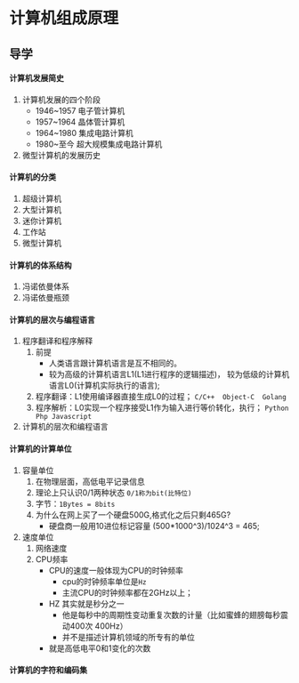 # 计算机组成原理
## 导学
#### 计算机发展简史
1. 计算机发展的四个阶段
    - 1946~1957 电子管计算机
    - 1957~1964 晶体管计算机
    - 1964~1980 集成电路计算机 
    - 1980~至今  超大规模集成电路计算机
2. 微型计算机的发展历史
#### 计算机的分类
1. 超级计算机
2. 大型计算机
3. 迷你计算机
4. 工作站
5. 微型计算机
#### 计算机的体系结构
1. 冯诺依曼体系
2. 冯诺依曼瓶颈
#### 计算机的层次与编程语言
1. 程序翻译和程序解释
    1. 前提
        - 人类语言跟计算机语言是互不相同的。
        - 较为高级的计算机语言L1(L1进行程序的逻辑描述)， 较为低级的计算机语言L0(计算机实际执行的语言);                
    2. 程序翻译：L1使用编译器直接生成L0的过程；  `C/C++  Object-C  Golang`
    3. 程序解析：L0实现一个程序接受L1作为输入进行等价转化，执行； `Python Php Javascript`
2. 计算机的层次和编程语言
#### 计算机的计算单位
1. 容量单位
    1. 在物理层面，高低电平记录信息
    2. 理论上只认识0/1两种状态 `0/1称为bit(比特位)`
    3. 字节：`1Bytes = 8bits`
    4. 为什么在网上买了一个硬盘500G,格式化之后只剩465G?
        - 硬盘商一般用10进位标记容量   (500*1000^3)/1024^3 = 465;
2. 速度单位
    1. 网络速度
    2. CPU频率
        - CPU的速度一般体现为CPU的时钟频率
            - cpu的时钟频率单位是`Hz`
            - 主流CPU的时钟频率都在2GHz以上；
        - HZ 其实就是秒分之一
            - 他是每秒中的周期性变动重复次数的计量（比如蜜蜂的翅膀每秒震动400次 400Hz）
            - 并不是描述计算机领域的所专有的单位
        - 就是高低电平0和1变化的次数
#### 计算机的字符和编码集
##
##
##
